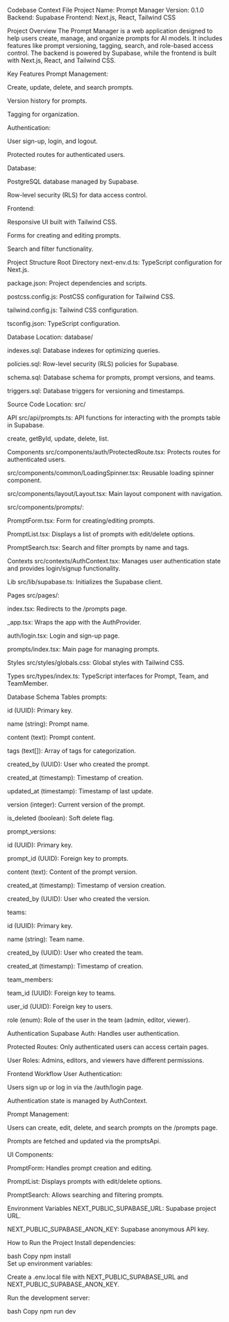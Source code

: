 Codebase Context File
Project Name: Prompt Manager
Version: 0.1.0
Backend: Supabase
Frontend: Next.js, React, Tailwind CSS

Project Overview
The Prompt Manager is a web application designed to help users create, manage, and organize prompts for AI models. It includes features like prompt versioning, tagging, search, and role-based access control. The backend is powered by Supabase, while the frontend is built with Next.js, React, and Tailwind CSS.

Key Features
Prompt Management:

Create, update, delete, and search prompts.

Version history for prompts.

Tagging for organization.

Authentication:

User sign-up, login, and logout.

Protected routes for authenticated users.

Database:

PostgreSQL database managed by Supabase.

Row-level security (RLS) for data access control.

Frontend:

Responsive UI built with Tailwind CSS.

Forms for creating and editing prompts.

Search and filter functionality.

Project Structure
Root Directory
next-env.d.ts: TypeScript configuration for Next.js.

package.json: Project dependencies and scripts.

postcss.config.js: PostCSS configuration for Tailwind CSS.

tailwind.config.js: Tailwind CSS configuration.

tsconfig.json: TypeScript configuration.

Database
Location: database/

indexes.sql: Database indexes for optimizing queries.

policies.sql: Row-level security (RLS) policies for Supabase.

schema.sql: Database schema for prompts, prompt versions, and teams.

triggers.sql: Database triggers for versioning and timestamps.

Source Code
Location: src/

API
src/api/prompts.ts: API functions for interacting with the prompts table in Supabase.

create, getById, update, delete, list.

Components
src/components/auth/ProtectedRoute.tsx: Protects routes for authenticated users.

src/components/common/LoadingSpinner.tsx: Reusable loading spinner component.

src/components/layout/Layout.tsx: Main layout component with navigation.

src/components/prompts/:

PromptForm.tsx: Form for creating/editing prompts.

PromptList.tsx: Displays a list of prompts with edit/delete options.

PromptSearch.tsx: Search and filter prompts by name and tags.

Contexts
src/contexts/AuthContext.tsx: Manages user authentication state and provides login/signup functionality.

Lib
src/lib/supabase.ts: Initializes the Supabase client.

Pages
src/pages/:

index.tsx: Redirects to the /prompts page.

_app.tsx: Wraps the app with the AuthProvider.

auth/login.tsx: Login and sign-up page.

prompts/index.tsx: Main page for managing prompts.

Styles
src/styles/globals.css: Global styles with Tailwind CSS.

Types
src/types/index.ts: TypeScript interfaces for Prompt, Team, and TeamMember.

Database Schema
Tables
prompts:

id (UUID): Primary key.

name (string): Prompt name.

content (text): Prompt content.

tags (text[]): Array of tags for categorization.

created_by (UUID): User who created the prompt.

created_at (timestamp): Timestamp of creation.

updated_at (timestamp): Timestamp of last update.

version (integer): Current version of the prompt.

is_deleted (boolean): Soft delete flag.

prompt_versions:

id (UUID): Primary key.

prompt_id (UUID): Foreign key to prompts.

content (text): Content of the prompt version.

created_at (timestamp): Timestamp of version creation.

created_by (UUID): User who created the version.

teams:

id (UUID): Primary key.

name (string): Team name.

created_by (UUID): User who created the team.

created_at (timestamp): Timestamp of creation.

team_members:

team_id (UUID): Foreign key to teams.

user_id (UUID): Foreign key to users.

role (enum): Role of the user in the team (admin, editor, viewer).

Authentication
Supabase Auth: Handles user authentication.

Protected Routes: Only authenticated users can access certain pages.

User Roles: Admins, editors, and viewers have different permissions.

Frontend Workflow
User Authentication:

Users sign up or log in via the /auth/login page.

Authentication state is managed by AuthContext.

Prompt Management:

Users can create, edit, delete, and search prompts on the /prompts page.

Prompts are fetched and updated via the promptsApi.

UI Components:

PromptForm: Handles prompt creation and editing.

PromptList: Displays prompts with edit/delete options.

PromptSearch: Allows searching and filtering prompts.

Environment Variables
NEXT_PUBLIC_SUPABASE_URL: Supabase project URL.

NEXT_PUBLIC_SUPABASE_ANON_KEY: Supabase anonymous API key.

How to Run the Project
Install dependencies:

bash
Copy
npm install  
Set up environment variables:

Create a .env.local file with NEXT_PUBLIC_SUPABASE_URL and NEXT_PUBLIC_SUPABASE_ANON_KEY.

Run the development server:

bash
Copy
npm run dev  
